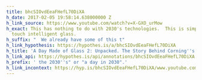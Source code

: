 ```yaml
---
title: bhcSIOvdEeaFHefL70DiXA
h_date: 2017-02-05 19:58:14.638000000 Z
h_link_source: https://www.youtube.com/watch?v=X-GXO_urMow
h_exact: This has nothing to do with 2030's technologies.  This is simply sensitive
  touch intelligent glass.
h_suffix: "  We already have some of this t"
h_link_hypothesis: https://hypothes.is/a/bhcSIOvdEeaFHefL70DiXA
h_title: 'A Day Made of Glass 2: Unpacked. The Story Behind Corning''s Vision. (2012)'
h_link_api: https://hypothes.is/api/annotations/bhcSIOvdEeaFHefL70DiXA
h_prefix: ' the 2030''s" or "a day in 2030".'
h_link_incontext: https://hyp.is/bhcSIOvdEeaFHefL70DiXA/www.youtube.com/watch?v=X-GXO_urMow
---
```


